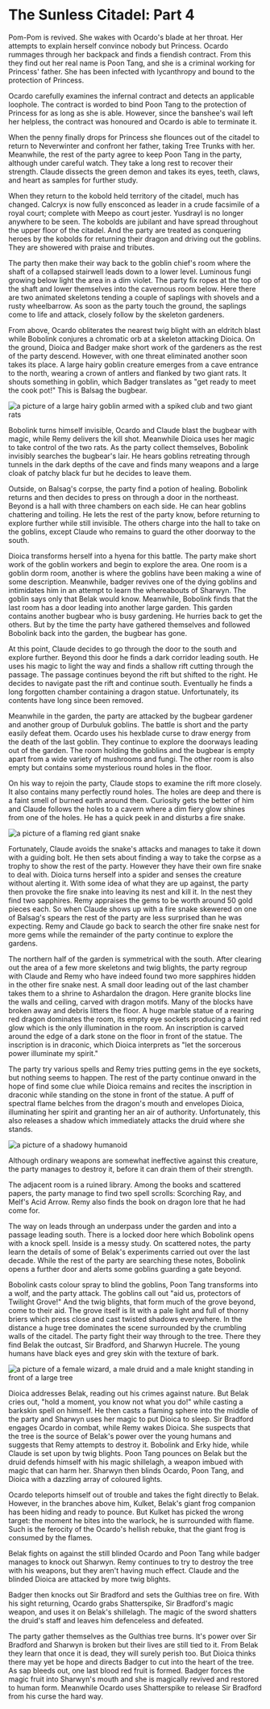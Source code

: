 # The Sunless Citadel: Part 4

Pom-Pom is revived. She wakes with Ocardo's blade at her throat. Her attempts to explain herself convince nobody but Princess. Ocardo rummages through her backpack and finds a fiendish contract. From this they find out her real name is Poon Tang, and she is a criminal working for Princess' father. She has been infected with lycanthropy and bound to the protection of Princess.

Ocardo carefully examines the infernal contract and detects an applicable loophole. The contract is worded to bind Poon Tang to the protection of Princess for as long as she is able. However, since the banshee's wail left her helpless, the contract was honoured and Ocardo is able to terminate it.

When the penny finally drops for Princess she flounces out of the citadel to return to Neverwinter and confront her father, taking Tree Trunks with her. Meanwhile, the rest of the party agree to keep Poon Tang in the party, although under careful watch. They take a long rest to recover their strength. Claude dissects the green demon and takes its eyes, teeth, claws, and heart as samples for further study.

When they return to the kobold held territory of the citadel, much has changed. Calcryx is now fully ensconced as leader in a crude facsimile of a royal court; complete with Meepo as court jester. Yusdrayl is no longer anywhere to be seen. The kobolds are jubilant and have spread throughout the upper floor of the citadel. And the party are treated as conquering heroes by the kobolds for returning their dragon and driving out the goblins. They are showered with praise and tributes.

The party then make their way back to the goblin chief's room where the shaft of a collapsed stairwell leads down to a lower level. Luminous fungi growing below light the area in a dim violet. The party fix ropes at the top of the shaft and lower themselves into the cavernous room below. Here there are two animated skeletons tending a couple of saplings with shovels and a rusty wheelbarrow. As soon as the party touch the ground, the saplings come to life and attack, closely follow by the skeleton gardeners.

From above, Ocardo obliterates the nearest twig blight with an eldritch blast while Bobolink conjures a chromatic orb at a skeleton attacking Dioica. On the ground, Dioica and Badger make short work of the gardeners as the rest of the party descend. However, with one threat eliminated another soon takes its place. A large hairy goblin creature emerges from a cave entrance to the north, wearing a crown of antlers and flanked by two giant rats. It shouts something in goblin, which Badger translates as "get ready to meet the cook pot!" This is Balsag the bugbear.

![a picture of a large hairy goblin armed with a spiked club and two giant rats](https://media-waterdeep.cursecdn.com/attachments/2/84/totyp-01-09.png "Balsag")

Bobolink turns himself invisible, Ocardo and Claude blast the bugbear with magic, while Remy delivers the kill shot. Meanwhile Dioica uses her magic to take control of the two rats. As the party collect themselves, Bobolink invisibly searches the bugbear's lair. He hears goblins retreating through tunnels in the dark depths of the cave and finds many weapons and a large cloak of patchy black fur but he decides to leave them.

Outside, on Balsag's corpse, the party find a potion of healing. Bobolink returns and then decides to press on through a door in the northeast. Beyond is a hall with three chambers on each side. He can hear goblins chattering and toiling. He lets the rest of the party know, before returning to explore further while still invisible. The others charge into the hall to take on the goblins, except Claude who remains to guard the other doorway to the south.

Dioica transforms herself into a hyena for this battle. The party make short work of the goblin workers and begin to explore the area. One room is a goblin dorm room, another is where the goblins have been making a wine of some description. Meanwhile, badger revives one of the dying goblins and intimidates him in an attempt to learn the whereabouts of Sharwyn. The goblin says only that Belak would know. Meanwhile, Bobolink finds that the last room has a door leading into another large garden. This garden contains another bugbear who is busy gardening. He hurries back to get the others. But by the time the party have gathered themselves and followed Bobolink back into the garden, the bugbear has gone.

At this point, Claude decides to go through the door to the south and explore further. Beyond this door he finds a dark corridor leading south. He uses his magic to light the way and finds a shallow rift cutting through the passage. The passage continues beyond the rift but shifted to the right. He decides to navigate past the rift and continue south. Eventually he finds a long forgotten chamber containing a dragon statue. Unfortunately, its contents have long since been removed.

Meanwhile in the garden, the party are attacked by the bugbear gardener and another group of Durbuluk goblins. The battle is short and the party easily defeat them. Ocardo uses his hexblade curse to draw energy from the death of the last goblin. They continue to explore the doorways leading out of the garden. The room holding the goblins and the bugbear is empty apart from a wide variety of mushrooms and fungi. The other room is also empty but contains some mysterious round holes in the floor.

On his way to rejoin the party, Claude stops to examine the rift more closely. It also contains many perfectly round holes. The holes are deep and there is a faint smell of burned earth around them. Curiosity gets the better of him and Claude follows the holes to a cavern where a dim fiery glow shines from one of the holes. He has a quick peek in and disturbs a fire snake.

![a picture of a flaming red giant snake](https://media-waterdeep.cursecdn.com/avatars/thumbnails/9/102/1000/1000/636323502432999879.jpeg "fire snake")

Fortunately, Claude avoids the snake's attacks and manages to take it down with a guiding bolt. He then sets about finding a way to take the corpse as a trophy to show the rest of the party. However they have their own fire snake to deal with. Dioica turns herself into a spider and senses the creature without alerting it. With some idea of what they are up against, the party then provoke the fire snake into leaving its nest and kill it. In the nest they find two sapphires. Remy appraises the gems to be worth around 50 gold pieces each. So when Claude shows up with a fire snake skewered on one of Balsag's spears the rest of the party are less surprised than he was expecting. Remy and Claude go back to search the other fire snake nest for more gems while the remainder of the party continue to explore the gardens.

The northern half of the garden is symmetrical with the south. After clearing out the area of a few more skeletons and twig blights, the party regroup with Claude and Remy who have indeed found two more sapphires hidden in the other fire snake nest. A small door leading out of the last chamber takes them to a shrine to Ashardalon the dragon. Here granite blocks line the walls and ceiling, carved with dragon motifs. Many of the blocks have broken away and debris litters the floor. A huge marble statue of a rearing red dragon dominates the room, its empty eye sockets producing a faint red glow which is the only illumination in the room. An inscription is carved around the edge of a dark stone on the floor in front of the statue. The inscription is in draconic, which Dioica interprets as "let the sorcerous power illuminate my spirit."

The party try various spells and Remy tries putting gems in the eye sockets, but nothing seems to happen. The rest of the party continue onward in the hope of find some clue while Dioica remains and recites the inscription in draconic while standing on the stone in front of the statue. A puff of spectral flame belches from the dragon's mouth and envelopes Dioica, illuminating her spirit and granting her an air of authority. Unfortunately, this also releases a shadow which immediately attacks the druid where she stands.

![a picture of a shadowy humanoid](https://media-waterdeep.cursecdn.com/avatars/thumbnails/0/155/1000/1000/636252758977032019.jpeg "the shadow")

Although ordinary weapons are somewhat ineffective against this creature, the party manages to destroy it, before it can drain them of their strength.

The adjacent room is a ruined library. Among the books and scattered papers, the party manage to find two spell scrolls: Scorching Ray, and Melf's Acid Arrow. Remy also finds the book on dragon lore that he had come for.

The way on leads through an underpass under the garden and into a passage leading south. There is a locked door here which Bobolink opens with a knock spell. Inside is a messy study. On scattered notes, the party learn the details of some of Belak's experiments carried out over the last decade. While the rest of the party are searching these notes, Bobolink opens a further door and alerts some goblins guarding a gate beyond.

Bobolink casts colour spray to blind the goblins, Poon Tang transforms into a wolf, and the party attack. The goblins call out "aid us, protectors of Twilight Grove!" And the twig blights, that form much of the grove beyond, come to their aid. The grove itself is lit with a pale light and full of thorny briers which press close and cast twisted shadows everywhere. In the distance a huge tree dominates the scene surrounded by the crumbling walls of the citadel. The party fight their way through to the tree. There they find Belak the outcast, Sir Bradford, and Sharwyn Hucrele. The young humans have black eyes and grey skin with the texture of bark.

![a picture of a female wizard, a male druid and a male knight standing in front of a large tree](belak.jpg "Sharwyn, Belak, and Sir Bradford")

Dioica addresses Belak, reading out his crimes against nature. But Belak cries out, "hold a moment, you know not what you do!" while casting a barkskin spell on himself. He then casts a flaming sphere into the middle of the party and Sharwyn uses her magic to put Dioica to sleep. Sir Bradford engages Ocardo in combat, while Remy wakes Dioica. She suspects that the tree is the source of Belak's power over the young humans and suggests that Remy attempts to destroy it. Bobolink and Erky hide, while Claude is set upon by twig blights. Poon Tang pounces on Belak but the druid defends himself with his magic shillelagh, a weapon imbued with magic that can harm her. Sharwyn then blinds Ocardo, Poon Tang, and Dioica with a dazzling array of coloured lights.

Ocardo teleports himself out of trouble and takes the fight directly to Belak. However, in the branches above him, Kulket, Belak's giant frog companion has been hiding and ready to pounce. But Kulket has picked the wrong target: the moment he bites into the warlock, he is surrounded with flame. Such is the ferocity of the Ocardo's hellish rebuke, that the giant frog is consumed by the flames.

Belak fights on against the still blinded Ocardo and Poon Tang while badger manages to knock out Sharwyn. Remy continues to try to destroy the tree with his weapons, but they aren't having much effect. Claude and the blinded Dioica are attacked by more twig blights.

Badger then knocks out Sir Bradford and sets the Gulthias tree on fire. With his sight returning, Ocardo grabs Shatterspike, Sir Bradford's magic weapon, and uses it on Belak's shillelagh. The magic of the sword shatters the druid's staff and leaves him defenceless and defeated.

The party gather themselves as the Gulthias tree burns. It's power over Sir Bradford and Sharwyn is broken but their lives are still tied to it. From Belak they learn that once it is dead, they will surely perish too. But Dioica thinks there may yet be hope and directs Badger to cut into the heart of the tree. As sap bleeds out, one last blood red fruit is formed. Badger forces the magic fruit into Sharwyn's mouth and she is magically revived and restored to human form. Meanwhile Ocardo uses Shatterspike to release Sir Bradford from his curse the hard way.
